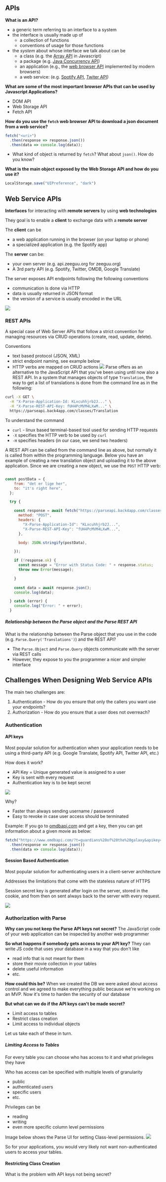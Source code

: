 ## APIs 

**What is an API?** 
- a generic term referring to an interface to a system
- the interface is usually made up of 
	- a collection of functions
	- conventions of usage for those functions
- the *system* about whose interface we talk about can be
	- a class (e.g. the [Array API](https://www.javascripture.com/Array) in Javascript)
	- a package (e.g. [Java Concurrency API](https://www.datasciencecentral.com/developing-multi-threaded-applications-with-java-concurrency-api))
	- an application (e.g., the [web browser API](https://developer.mozilla.org/en-US/docs/Web/API) implemented  by modern browsers)
	- a web service: (e.g. [Spotify API](https://developer.spotify.com/documentation/web-api), [Twiter API](https://developer.twitter.com/en/docs/twitter-api))


**What are some of the most important browser APIs that can be used by Javascript Applications?**
- DOM API
- Web Storage API
- Fetch API


**How do you use the `fetch` web browser API to download a json document from a web service?**
```js
fetch("<uri>")
  .then(response => response.json())
  .then(data => console.log(data));
```
- What kind of object is returned by `fetch`? What about `json()`. How do you know? 


**What is the main object exposed by the Web Storage API and how do you use it?**
```js
LocalStorage.save("UIPreference", "dark")
```


## Web Service APIs

**Interfaces** for interacting with **remote servers** by using **web technologies**

They goal is to enable a **client** to exchange data with a **remote server**

The **client** can be
- a web application running in the browser (on your laptop or phone)
- a specialized application (e.g. the Spotify app)

The **server** can be:
- your own server (e.g. api.zeeguu.org for zeeguu.org) 
- A 3rd party API (e.g. Spotify, Twitter, OMDB, Google Translate)

The server exposes API endpoints following the following conventions
- communication is done via HTTP 
- data is usually returned in JSON format
- the version of a service is usually encoded in the URL 


![](images/spotify-endpoints.png)
### REST APIs 

A special case of Web Server APIs that follow a strict convention for managing resources via CRUD operations (create, read, update, delete).

Conventions
- text based protocol (JSON, XML)
- strict endpoint naming, see example below
- HTTP verbs are mapped on CRUD actions
![](images/example-rest-api.png)
Parse offers as an alternative to the JavaScript API that you've been using until now also a REST API. In a system that manages objects of type `Translation`, the way to get a list of translations is done from the command line as in the following: 

```bash
curl -X GET \
  -H "X-Parse-Application-Id: KLxcuhhjrb2J..." \
  -H "X-Parse-REST-API-Key: fUH4PcMVM4LXwM..." \
  https://parseapi.back4app.com/classes/Translation
```

To understand the command 
- `curl` - linux based terminal-based tool used for sending HTTP requests 
- `-X` specifies the HTTP verb to be used by `curl`
- `-H` specifies headers (in our case, we send two headers)


A REST API can be called from the command line as above, but normally it is called from within the programming language. Below you have an example of creating a new translation object and uploading it to the above application. Since we are creating a new object, we use the `POST` HTTP verb:

```js

const postData = {
    from: "det er lige her",
    to: "it's right here",
  };

  try {

    const response = await fetch("https://parseapi.back4app.com/classes/Translation/", {
      method: "POST",
      headers: {
        "X-Parse-Application-Id": "KLxcuhhjrb2J...",
        "X-Parse-REST-API-Key": "fUH4PcMVM4LXwM...",
      },

      body: JSON.stringify(postData),

    });

    if (!response.ok) {
      const message = "Error with Status Code: " + response.status;
      throw new Error(message);

    }
    
    const data = await response.json();
    console.log(data);

  } catch (error) {
    console.log("Error: " + error);
  }
```



##### Relationship between the Parse object and the Parse REST API
What is the relationship between the Parse object that you use in the code (e.g. `Parse.Query('Translations')`)  and the REST API?
- The `Parse.Object` and `Parse.Query` objects communicate with the server via REST calls
- However, they expose to you the programmer a nicer and simpler interface



## Challenges When Designing Web Service APIs

The main two challenges are: 
1. Authentication - How do you ensure that only the callers you want use your endpoints?
2. Authorization - How do you ensure that a user does not overreach? 

### Authentication

#### API keys
Most popular solution for authentication when your application needs to be using a third-party API (e.g. Google Translate, Spotify API, Twitter API, etc.)

How does it work? 
- API Key = Unique generated value is assigned to a user
- Key is sent with every request 
- Authentication key is to be kept secret

![](images/API%20Key%20Authentication.png)

Why? 
- Faster than always sending username / password
- Easy to revoke in case user access should be terminated

Example: If you go to [omdbapi.com](omdbapi.com) and get a key, then you can get information about a given movie as below: 

```js
fetch("https://www.omdbapi.com/?t=guardians%20of%20the%20galaxy&apikey=955936f0")
  .then(response => response.json())
  .then(data => console.log(data));
```



#### Session Based Authentication
Most popular solution for authenticating users in a client-server architecture

Addresses the limitations that come with the stateless nature of HTTPS 

Session secret key is generated after login on the server, stored in the cookie, and from then on sent always back to the server with every request. 

![](images/session-based-auth.png)


### Authorization with Parse

**Why can you not keep the Parse API keys not secret?** 
The JavaScript code of your web application can be inspected by another web programmer 

**So what happens if somebody gets access to your API key?** 
They can write JS code that uses your database in a way that you don't like
- read info that is not meant for them
- store their movie collection in your tables
- delete useful information
- etc.

**How could this be?**
When we created the DB we were asked about access control and we agreed to make everything public because we're working on an MVP. Now it's time to harden the security of our database

**But what can we do if the API keys can't be made secret?** 
- Limit access to tables
- Restrict class creation
- Limit access to individual objects

Let us take each of these in turn.

##### Limiting Access to Tables

For every table you can choose who has access to it and what privileges they have

Who has access can be specified with multiple levels of granularity
- public
- authenticated users
- specific users 
- etc. 

Privileges can be 
- reading
- writing 
- even more specific column level permissions

Image below shows the Parse UI for setting Class-level permissions. 
![](images/class-level-permissions-in-parse.png)

So for your applications, you would very likely not want non-authenticated users to access your tables. 


#### Restricting Class Creation







What is the problem with API keys not being secret? 








